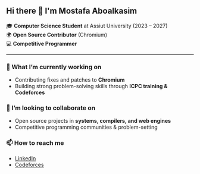 ## Hi there 👋 I'm Mostafa Aboalkasim  

🎓 **Computer Science Student** at Assiut University (2023 – 2027)  
🌍 **Open Source Contributor** (Chromium)  
💻 **Competitive Programmer**

---

### 🔭 What I’m currently working on  
- Contributing fixes and patches to **Chromium**  
- Building strong problem-solving skills through **ICPC training & Codeforces**  

### 🌱 I’m looking to collaborate on  
- Open source projects in **systems, compilers, and web engines**  
- Competitive programming communities & problem-setting  

### 📫 How to reach me  
- [LinkedIn](https://www.linkedin.com/in/mostafa-aboalkasim)  
- [Codeforces](https://codeforces.com/profile/Aboalkasim)
